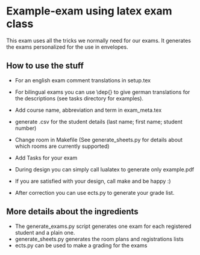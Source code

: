 # Example-exam using latex exam class

This exam uses all the tricks we normally need for our exams. It generates the exams personalized for the use in envelopes.


## How to use the stuff
- For an english exam comment translations in setup.tex 
- For bilingual exams you can use \dep{} to give german translations for the descriptions (see tasks directory for examples).
- Add course name, abbreviation and term in exam_meta.tex
- generate .csv for the student details (last name; first name; student number)
- Change room in Makefile (See generate_sheets.py for details about which rooms are currently supported)
- Add Tasks for your exam
- During design you can simply call lualatex to generate only example.pdf
- If you are satisfied with your design, call make and be happy :)

- After correction you can use ects.py to generate your grade list.

## More details about the ingredients
- The generate_exams.py script generates one exam for each registered student and a plain one. 
- generate_sheets.py generates the room plans and registrations lists
- ects.py can be used to make a grading for the exams